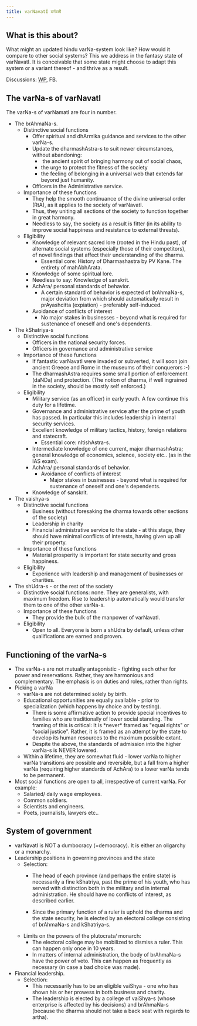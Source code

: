 ```yaml
---
title: varNavatI वर्णवती
---
```

  

## What is this about?

What might an updated hindu varNa-system look like? How would it compare to other social systems? This we address in the fantasy state of varNavatI. It is conceivable that some state might choose to adapt this system or a variant thereof - and thrive as a result.

  

Discussions: [WP](https://agnimaan.wordpress.com/2015/07/25/varna-s-of-varnavati-v0/), FB.

## The varNa-s of varNavatI

The varNa-s of varNamatI are four in number.

- The brAhmaNa-s.
    - Distinctive social functions
        - Offer spiritual and dhArmika guidance and services to the other varNa-s.
        - Update the dharmashAstra-s to suit newer circumstances, without abandoning:
            -  the ancient spirit of bringing harmony out of social chaos,
            - the urge to protect the fitness of the society
            - the feeling of belonging in a universal web that extends far beyond just humanity.
        - Officers in the Administrative service.
    - Importance of these functions
        - They help the smooth continuance of the divine universal order (RtA), as it applies to the society of varNavatI.
        - Thus, they uniting all sections of the society to function together in great harmony.
        - Needless to say, the society as a result is fitter (in its ability to improve social happiness and resistance to external threats).
    - Eligibility
        - Knowledge of relevant sacred lore (rooted in the Hindu past), of alternate social systems (especially those of their competitors), of novel findings that affect their understanding of the dharma.
            - Essential core: History of Dharmashastra by PV Kane. The entirety of mahAbhArata.
        - Knowledge of some spiritual lore.
        - Needless to say: Knowledge of sanskrit.
        - AchAra/ personal standards of behavior.
            - A certain standard of behavior is expected of brAhmaNa-s, major deviation from which should automatically result in prAyashcitta (expiation) - preferably self-induced.
        - Avoidance of conflicts of interest
            - No major stakes in businesses - beyond what is required for sustenance of oneself and one's dependents.
- The kShatriya-s
    - Distinctive social functions
        - Officers in the national security forces.
        - Officers in governance and administrative service
    - Importance of these functions
        - If fantastic varNavatI were invaded or subverted, it will soon join ancient Greece and Rome in the museums of their conquerors :-)
        - The dharmashAstra requires some small portion of enforcement (daNDa) and protection. (The notion of dharma, if well ingrained in the society, should be mostly self enforced.)
    - Eligibility
        - Military service (as an officer) in early youth. A few continue this duty for a lifetime.
        - Governance and administrative service after the prime of youth has passed. In particular this includes leadership in internal security services.
        - Excellent knowledge of military tactics, history, foreign relations and statecraft.
            - Essential core: nItishAstra-s.
        - Intermediate knowledge of one current, major dharmashAstra; general knowledge of economics, science, society etc.. (as in the IAS exam).
        - AchAra/ personal standards of behavior.
            - Avoidance of conflicts of interest
                - Major stakes in businesses - beyond what is required for sustenance of oneself and one's dependents.
        - Knowledge of sanskrit.
- The vaishya-s
    - Distinctive social functions
        - Business (without foresaking the dharma towards other sections of the society)
        - Leadership in charity
        - Financial administrative service to the state - at this stage, they should have minimal conflicts of interests, having given up all their property.
    - Importance of these functions
        - Material prosperity is important for state security and gross happiness.
    - Eligibility
        - Experience with leadership and management of businesses or charities.
- The shUdra-s - or the rest of the society
    - Distinctive social functions: none. They are generalists, with maximum freedom. Rise to leadership automatically would transfer them to one of the other varNa-s.
    - Importance of these functions
        - They provide the bulk of the manpower of varNavatI.
    - Eligibility
        - Open to all. Everyone is born a shUdra by default, unless other qualifications are earned and proven.

## Functioning of the varNa-s

- The varNa-s are not mutually antagonistic - fighting each other for power and reservations. Rather, they are harmonious and complementary. The emphasis is on duties and roles, rather than rights.
- Picking a varNa
    - varNa-s are not determined solely by birth.
    - Educational opportunities are equally available - prior to specialization (which happens by choice and by testing).
        - There is some affirmative action to provide special incentives to families who are traditionally of lower social standing. The framing of this is critical: It is \*never\* framed as "equal rights" or "social justice". Rather, it is framed as an attempt by the state to develop its human resources to the maximum possible extant.
        - Despite the above, the standards of admission into the higher varNa-s is NEVER lowered.
    - Within a lifetime, they are somewhat fluid - lower varNa to higher varNa transitions are possible and reversible, but a fall from a higher varNa (requiring higher standards of AchAra) to a lower varNa tends to be permanent.
- Most social functions are open to all, irrespective of current varNa. For example:
    - Salaried/ daily wage employees.
    - Common soldiers.
    - Scientists and engineers.
    - Poets, journalists, lawyers etc..

## System of government

- varNavatI is NOT a dumbocracy (=democracy). It is either an oligarchy or a monarchy.
- Leadership positions in governing provinces and the state
    - Selection:
        - The head of each province (and perhaps the entire state) is necessarily a fine kShatriya, past the prime of his youth, who has served with distinction both in the military and in internal administration. He should have no conflicts of interest, as described earlier.
            
        - Since the primary function of a ruler is uphold the dharma and the state security, he is elected by an electoral college consisting of brAhmaNa-s and kShatriya-s.
    - Limits on the powers of the plutocrats/ monarch:
        - The electoral college may be mobilized to dismiss a ruler. This can happen only once in 10 years.
        - In matters of internal administration, the body of brAhmaNa-s have the power of veto. This can happen as frequently as necessary (in case a bad choice was made).
- Financial leadership.
    - Selection:
        - This necessarily has to be an eligible vaiShya - one who has shown his or her prowess in both business and charity.
        - The leadership is elected by a college of vaiShya-s (whose enterprise is affected by his decisions) and brAhmaNa-s (because the dharma should not take a back seat with regards to artha).